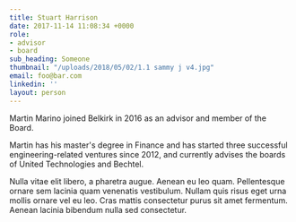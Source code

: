 ```yaml
---
title: Stuart Harrison
date: 2017-11-14 11:08:34 +0000
role:
- advisor
- board
sub_heading: Someone
thumbnail: "/uploads/2018/05/02/1.1 sammy j v4.jpg"
email: foo@bar.com
linkedin: ''
layout: person
---
```


Martin Marino joined Belkirk in 2016 as an advisor and member of the Board.

Martin has his master's degree in Finance and has started three successful engineering-related ventures since 2012, and currently advises the boards of United Technologies and Bechtel.

Nulla vitae elit libero, a pharetra augue. Aenean eu leo quam. Pellentesque ornare sem lacinia quam venenatis vestibulum. Nullam quis risus eget urna mollis ornare vel eu leo. Cras mattis consectetur purus sit amet fermentum. Aenean lacinia bibendum nulla sed consectetur.
